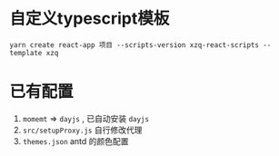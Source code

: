 # 自定义typescript模板
`yarn create react-app 项目 --scripts-version xzq-react-scripts --template xzq`

# 已有配置
1. `momemt` => `dayjs` , 已自动安装 `dayjs`
2. `src/setupProxy.js` 自行修改代理
3. `themes.json` antd 的颜色配置
